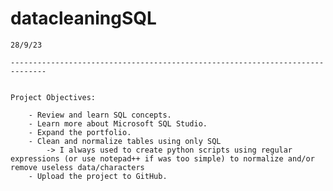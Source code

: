 # datacleaningSQL


	28/9/23
		
	------------------------------------------------------------------------------

	
	Project Objectives:

		- Review and learn SQL concepts.
		- Learn more about Microsoft SQL Studio.
		- Expand the portfolio.
		- Clean and normalize tables using only SQL
			-> I always used to create python scripts using regular expressions (or use notepad++ if was too simple) to normalize and/or remove useless data/characters
		- Upload the project to GitHub.

